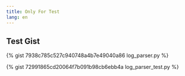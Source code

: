 ```yaml
---
title: Only For Test
lang: en
---
```


## Test Gist

{% gist 7938c785c527c940748a4b7e49040a86 log_parser.py %}

{% gist 72991865cd20064f7b091b98cb6ebb4a log_parser_test.py %}

